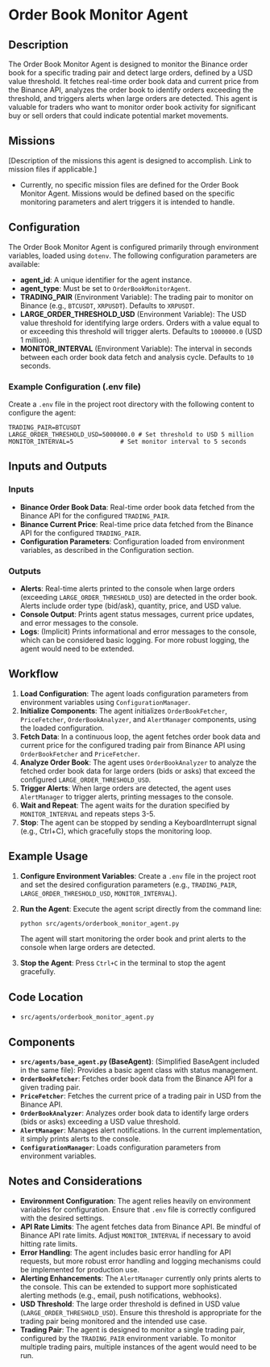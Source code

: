 # Order Book Monitor Agent

## Description

The Order Book Monitor Agent is designed to monitor the Binance order book for a specific trading pair and detect large orders, defined by a USD value threshold. It fetches real-time order book data and current price from the Binance API, analyzes the order book to identify orders exceeding the threshold, and triggers alerts when large orders are detected. This agent is valuable for traders who want to monitor order book activity for significant buy or sell orders that could indicate potential market movements.

## Missions

[Description of the missions this agent is designed to accomplish. Link to mission files if applicable.]
- Currently, no specific mission files are defined for the Order Book Monitor Agent. Missions would be defined based on the specific monitoring parameters and alert triggers it is intended to handle.

## Configuration

The Order Book Monitor Agent is configured primarily through environment variables, loaded using `dotenv`. The following configuration parameters are available:

-   **agent_id**: A unique identifier for the agent instance.
-   **agent_type**: Must be set to `OrderBookMonitorAgent`.
-   **TRADING_PAIR** (Environment Variable): The trading pair to monitor on Binance (e.g., `BTCUSDT`, `XRPUSDT`). Defaults to `XRPUSDT`.
-   **LARGE_ORDER_THRESHOLD_USD** (Environment Variable): The USD value threshold for identifying large orders. Orders with a value equal to or exceeding this threshold will trigger alerts. Defaults to `1000000.0` (USD 1 million).
-   **MONITOR_INTERVAL** (Environment Variable): The interval in seconds between each order book data fetch and analysis cycle. Defaults to `10` seconds.

### Example Configuration (.env file)

Create a `.env` file in the project root directory with the following content to configure the agent:

```env
TRADING_PAIR=BTCUSDT
LARGE_ORDER_THRESHOLD_USD=5000000.0 # Set threshold to USD 5 million
MONITOR_INTERVAL=5             # Set monitor interval to 5 seconds
```

## Inputs and Outputs

### Inputs

-   **Binance Order Book Data**: Real-time order book data fetched from the Binance API for the configured `TRADING_PAIR`.
-   **Binance Current Price**: Real-time price data fetched from the Binance API for the configured `TRADING_PAIR`.
-   **Configuration Parameters**: Configuration loaded from environment variables, as described in the Configuration section.

### Outputs

-   **Alerts**: Real-time alerts printed to the console when large orders (exceeding `LARGE_ORDER_THRESHOLD_USD`) are detected in the order book. Alerts include order type (bid/ask), quantity, price, and USD value.
-   **Console Output**:  Prints agent status messages, current price updates, and error messages to the console.
-   **Logs**: (Implicit) Prints informational and error messages to the console, which can be considered basic logging. For more robust logging, the agent would need to be extended.

## Workflow

1.  **Load Configuration**: The agent loads configuration parameters from environment variables using `ConfigurationManager`.
2.  **Initialize Components**: The agent initializes `OrderBookFetcher`, `PriceFetcher`, `OrderBookAnalyzer`, and `AlertManager` components, using the loaded configuration.
3.  **Fetch Data**: In a continuous loop, the agent fetches order book data and current price for the configured trading pair from Binance API using `OrderBookFetcher` and `PriceFetcher`.
4.  **Analyze Order Book**: The agent uses `OrderBookAnalyzer` to analyze the fetched order book data for large orders (bids or asks) that exceed the configured `LARGE_ORDER_THRESHOLD_USD`.
5.  **Trigger Alerts**: When large orders are detected, the agent uses `AlertManager` to trigger alerts, printing messages to the console.
6.  **Wait and Repeat**: The agent waits for the duration specified by `MONITOR_INTERVAL` and repeats steps 3-5.
7.  **Stop**: The agent can be stopped by sending a KeyboardInterrupt signal (e.g., Ctrl+C), which gracefully stops the monitoring loop.

## Example Usage

1.  **Configure Environment Variables**: Create a `.env` file in the project root and set the desired configuration parameters (e.g., `TRADING_PAIR`, `LARGE_ORDER_THRESHOLD_USD`, `MONITOR_INTERVAL`).
2.  **Run the Agent**: Execute the agent script directly from the command line:

    ```bash
    python src/agents/orderbook_monitor_agent.py
    ```

    The agent will start monitoring the order book and print alerts to the console when large orders are detected.
3.  **Stop the Agent**: Press `Ctrl+C` in the terminal to stop the agent gracefully.

## Code Location

-   `src/agents/orderbook_monitor_agent.py`

## Components

-   **`src/agents/base_agent.py` (BaseAgent)**: (Simplified BaseAgent included in the same file): Provides a basic agent class with status management.
-   **`OrderBookFetcher`**: Fetches order book data from the Binance API for a given trading pair.
-   **`PriceFetcher`**: Fetches the current price of a trading pair in USD from the Binance API.
-   **`OrderBookAnalyzer`**: Analyzes order book data to identify large orders (bids or asks) exceeding a USD value threshold.
-   **`AlertManager`**: Manages alert notifications. In the current implementation, it simply prints alerts to the console.
-   **`ConfigurationManager`**: Loads configuration parameters from environment variables.

## Notes and Considerations

-   **Environment Configuration**: The agent relies heavily on environment variables for configuration. Ensure that `.env` file is correctly configured with the desired settings.
-   **API Rate Limits**: The agent fetches data from Binance API. Be mindful of Binance API rate limits. Adjust `MONITOR_INTERVAL` if necessary to avoid hitting rate limits.
-   **Error Handling**: The agent includes basic error handling for API requests, but more robust error handling and logging mechanisms could be implemented for production use.
-   **Alerting Enhancements**: The `AlertManager` currently only prints alerts to the console. This can be extended to support more sophisticated alerting methods (e.g., email, push notifications, webhooks).
-   **USD Threshold**: The large order threshold is defined in USD value (`LARGE_ORDER_THRESHOLD_USD`). Ensure this threshold is appropriate for the trading pair being monitored and the intended use case.
-   **Trading Pair**: The agent is designed to monitor a single trading pair, configured by the `TRADING_PAIR` environment variable. To monitor multiple trading pairs, multiple instances of the agent would need to be run.